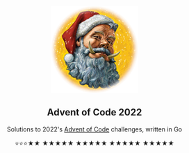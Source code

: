 <!-- PROJECT LOGO -->
<br />
<p align="center">
  <a href="https://github.com/rfrazier716/advent-of-code-2022">
    <img src="images/hogfather.png" alt="Logo" width="200" height="200">
  </a>

  <h2 align="center">Advent of Code 2022</h2>

  <p align="center">
    Solutions to 2022's <a href="https://adventofcode.com">Advent of Code</a> challenges, written in Go
  </p>
  <p align="center">
 ⭐⭐⭐★★ ★★★★★ ★★★★★ ★★★★★ ★★★★★
  </p>
</p> 

<!--⭐ ->
